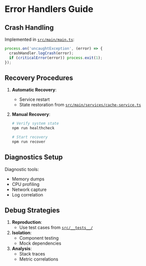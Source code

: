 # Error Handlers Guide

## Crash Handling
Implemented in [`src/main/main.ts`](src/main/main.ts):
```typescript
process.on('uncaughtException', (error) => {
  crashHandler.logCrash(error);
  if (criticalError(error)) process.exit(1);
});
```

## Recovery Procedures
1. **Automatic Recovery**:
   - Service restart
   - State restoration from [`src/main/services/cache-service.ts`](src/main/services/cache-service.ts)

2. **Manual Recovery**:
   ```bash
   # Verify system state
   npm run healthcheck

   # Start recovery
   npm run recover
   ```

## Diagnostics Setup
Diagnostic tools:
- Memory dumps
- CPU profiling
- Network capture
- Log correlation

## Debug Strategies
1. **Reproduction**:
   - Use test cases from [`src/__tests__/`](src/__tests__/)
2. **Isolation**:
   - Component testing
   - Mock dependencies
3. **Analysis**:
   - Stack traces
   - Metric correlations